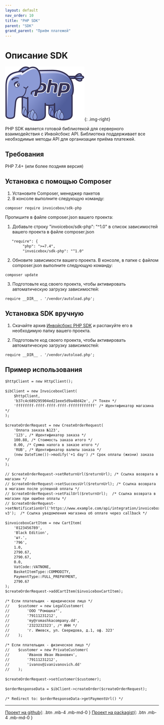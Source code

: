 ```yaml
---
layout: default
nav_order: 10
title: "PHP SDK"
parent: "SDK"
grand_parent: "Приём платежей"
---
```


# Описание SDK

![PHP](/assets/images/sdk/php.svg){: .img-right}

PHP SDK является готовой библиотекой для серверного взаимодействия с Инвойсбокс API. Библиотека поддерживает
все необходимые методы API для организации приёма платежей.

## Требования

PHP 7.4+ (или более поздняя версия)

## Установка с помощью Composer

1. Установите Composer, менеджер пакетов
2. В консоле выполните следующую команду:

```
composer require invoicebox/sdk-php
```

Пропишите в файле composer.json вашего проекта:

1. Добавьте строку "invoicebox/sdk-php": "^1.0" в список зависимостей вашего проекта в файле composer.json

```
   "require": {
        "php": ">=7.4",
        "invoicebox/sdk-php": "^1.0"
```

2. Обновите зависимости вашего проекта. В консоле, в папке с файлом composer.json выполните следующую команду:

```
composer update
```

3. Подготовьте код своего проекта, чтобы активировать автоматическую загрузку зависимостей:
 
```
require __DIR__ . '/vendor/autoload.php';
```

## Установка SDK вручную

1. Скачайте архив [Инвойсбокс PHP SDK](https://github.com/invoicebox/sdk-php) и распакуйте его в необходимую папку вашего проекта.

2. Подготовьте код своего проекта, чтобы активировать автоматическую загрузку зависимостей:
 
```
require __DIR__ . '/vendor/autoload.php';
```

## Пример использования

```
$httpClient = new HttpClient();

$ibClient = new InvoiceboxClient(
    $httpClient,
    'b37c4c689295904ed21eee5d9a48d42e', /* Токен */
    'ffffffff-ffff-ffff-ffff-ffffffffffff' /* Идентификатор магазина */
);

$createOrderRequest = new CreateOrderRequest(
    'Оплата заказа №123',
    '123', /* Идентификатор заказа */
    100.88, /* Стоимость заказа итого */
    0.00, /* Сумма налога в заказе итого */
    'RUB', /* Идентификатор валюты заказа */
    (new DateTime())->modify('+1 day') /* Срок оплаты (жизни) заказа */
);

// $createOrderRequest->setReturnUrl($returnUrl); /* Ссылка возврата в магазин */
// $createOrderRequest->setSuccessUrl($returnUrl); /* Ссылка возврата в магазин после успешной оплаты */
// $createOrderRequest->setFailUrl($returnUrl);  /* Ссылка возврата в магазин при ошибке оплаты */
// $createOrderRequest->setNotificationUrl('https://www.example.com/api/integration/invoicebox-v3');  /* Ссылка уведомления магазина об оплате через callback */

$invoiceboxCartItem = new CartItem(
    '0123456789',
    'Black Edition',
    'шт.',
    '796',
    1.0,
    2790.67,
    2790.67,
    0.0,
    VatCode::VATNONE,
    BasketItemType::COMMODITY,
    PaymentType::FULL_PREPAYMENT,
    2790.67
);
$createOrderRequest->addCartItem($invoiceboxCartItem);

/* Если плательщик - юридическое лицо */
//    $customer = new LegalCustomer(
//        'ООО "Ромашка"',
//        '79111231212',
//        'my@romashkacompany.dd',
//        '2323232323', /* ИНН */
//        'г. Ижевск, ул. Сверидова, д.1, оф. 323'
//    );

/* Если плательщик - физическое лицо */
//    $customer = new PrivateCustomer(
//        'Иванов Иван Иванович',
//        '79111231212',
//        'ivanov@ivanivanovich.dd'
//    );

$createOrderRequest->setCustomer($customer);

$orderResponseData = $ibClient->createOrder($createOrderRequest);

/* Redirect to: $orderResponseData->getPaymentUrl() */

```


---

[Проект на github](https://github.com/invoicebox/sdk-php){: .btn .mb-4 .mb-md-0 } [Проект на packagist](https://packagist.org/packages/invoicebox/sdk-php){: .btn .mb-4 .mb-md-0 }
